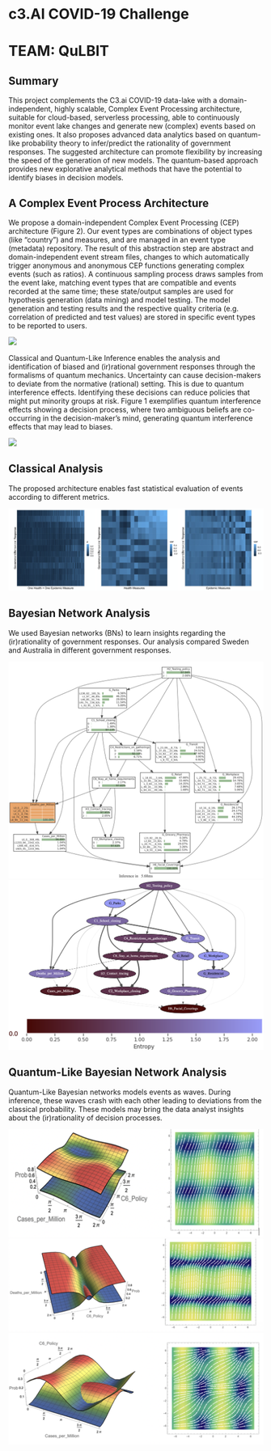 # c3.AI COVID-19 Challenge
# TEAM: QuLBIT

## Summary

This project complements the C3.ai COVID-19 data-lake with a domain-independent, highly scalable, Complex Event Processing architecture, suitable for cloud-based, serverless processing, able to continuously monitor event lake changes and generate new (complex) events based on existing ones. It also proposes advanced data analytics based on quantum-like probability theory to infer/predict the rationality of government responses.
The suggested architecture can promote flexibility by increasing the speed of the generation of new models. The quantum-based approach provides new explorative analytical methods that have the potential to identify biases in decision models.

## A Complex Event Process Architecture


We propose a domain-independent Complex Event Processing (CEP) architecture (Figure 2). Our event types are combinations of object types (like “country”) and measures, and are managed in an event type (metadata) repository. The result of this abstraction step are abstract and domain-independent event stream files, changes to which automatically trigger anonymous and anonymous CEP functions generating complex events (such as ratios).
A continuous sampling process draws samples from the event lake, matching event types that are compatible and events recorded at the same time; these state/output samples are used for hypothesis generation (data mining) and model testing. The model generation and testing results and the respective quality criteria (e.g. correlation of predicted and test values) are stored in specific event types to be reported to users.

<img src="imgs/Architecture.png" />	

Classical and Quantum-Like Inference enables the analysis and identification of biased and (ir)rational government responses through the formalisms of quantum mechanics. Uncertainty can cause decision-makers to deviate from the normative (rational) setting. This is due to quantum interference effects. Identifying these decisions can reduce policies that might put minority groups at risk. Figure 1 exemplifies quantum interference effects showing a decision process, where two ambiguous beliefs are co-occurring in the decision-maker’s mind, generating quantum interference effects that may lead to biases.

<img src="imgs/Interference.png" />	


## Classical Analysis


The proposed architecture enables fast statistical evaluation of events according to different metrics.

<img src="imgs/statistics.png" />	

## Bayesian Network Analysis

We used Bayesian networks (BNs) to learn insights regarding the (ir)rationality of government responses. Our analysis compared Sweden and Australia in different government responses. 


<img src="imgs/BN1.png" />	
<img src="imgs/BN2.png" />	

## Quantum-Like Bayesian Network Analysis

Quantum-Like Bayesian networks models events as waves. During inference, these waves crash with each other leading to deviations from the classical probability. These models may bring the data analyst insights about the (ir)rationality of decision processes.

<img src="imgs/Q1.png" />	
<img src="imgs/Q2.png" />
<img src="imgs/Q3.png" />